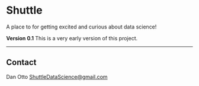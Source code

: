 # Shuttle
A place to for getting excited and curious about data science!

**Version 0.1**
This is a very early version of this project.

---

## Contact
Dan Otto
ShuttleDataScience@gmail.com

